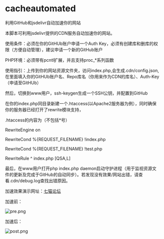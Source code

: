 # cacheautomated

利用GitHub和jsdelivr自动加速你的网站

本脚本可利用jsdelivr提供的CDN服务自动加速你的网站。

使用条件：必须在你的GitHUb账户申请一个Auth Key，必须有创建库和删库的权限（方便自动管理），建议申请一个新的GitHub账户

PHP环境：必须带有pcntl扩展，并且支持proc_*系列函数

使用指引：上传到你的网站资源文件夹，访问index.php,会生成.cdn/config.json,在里面填入你的GitHUb账户名、Repo库名（你用来作为CDN的库名）、Auth-Key（申请至GitHUb）

然后，切换到www用户，ssh-keygen生成一个SSH公钥，并配置到GitHub

在你的index.php同目录新建一个.htaccess(以Apache2服务器为例），同时确保你的服务器已经打开了rewrite模块支持，

.htaccess的内容为（不包括*号）

RewriteEngine on

RewriteCond %{REQUEST_FILENAME} !index.php

RewriteCond %{REQUEST_FILENAME} !test.php

RewriteRule ^ index.php [QSA,L]

最后，在www用户打开php index.php daemon启动守护进程（用于监视资源文件的更新及完成于GitHub的自动同步）。若发现没有效果/网站出错，请查看.cdn/debug.log查找出错原因。


加速效果演示网址：[七猫论坛](https://qimao.me)

加速前：

![pre.png](https://i.loli.net/2020/07/28/m7PZeJA2TYcrlko.png)

加速后：

![post.png](https://i.loli.net/2020/07/28/XqzFQolmA39jWrP.png)
